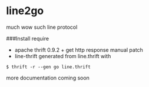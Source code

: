 # line2go
much wow such line protocol

###Install
require
- apache thrift 0.9.2 + get http response manual patch
- line-thrift generated from line.thrift with

`$ thrift -r --gen go line.thrift`

more documentation coming soon
